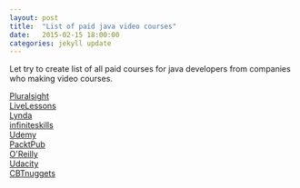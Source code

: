 ```yaml
---
layout: post
title:  "List of paid java video courses"
date:   2015-02-15 18:00:00
categories: jekyll update
---
```


Let try to create list of all paid courses for java developers from companies who making video courses.


<a href="/library/pluralsight/java/">Pluralsight</a><br/>
<a href="/library/livelessons/java/">LiveLessons</a><br/>
<a href="/library/lynda/java/">Lynda</a><br/>
<a href="/library/infiniteskills/java/">infiniteskills</a><br/>
<a href="/library/udemy/java/">Udemy</a><br/>
<a href="/library/packtpub/java/">PacktPub</a><br/>
<a href="/library/oreilly/java/">O'Reilly</a><br/>
<a href="/library/udacity/java/">Udacity</a><br/>
<a href="/library/cbtnuggets/java/">CBTnuggets</a><br/>
